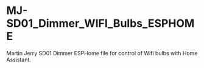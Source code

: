 # MJ-SD01_Dimmer_WIFI_Bulbs_ESPHOME
Martin Jerry SD01 Dimmer ESPHome file for control of Wifi bulbs with Home Assistant.
